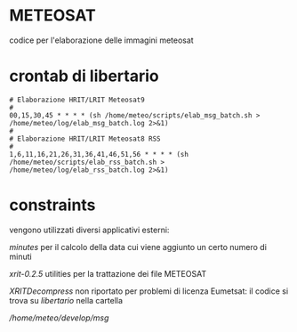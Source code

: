 # METEOSAT
codice per l'elaborazione delle immagini meteosat

# crontab di libertario

```
# Elaborazione HRIT/LRIT Meteosat­9
#
00,15,30,45 * * * * (sh /home/meteo/scripts/elab_msg_batch.sh > /home/meteo/log/elab_msg_batch.log 2>&1)
#
# Elaborazione HRIT/LRIT Meteosat­8 RSS
#
1,6,11,16,21,26,31,36,41,46,51,56 * * * * (sh /home/meteo/scripts/elab_rss_batch.sh > /home/meteo/log/elab_rss_batch.log 2>&1)

```
# constraints

vengono utilizzati diversi applicativi esterni:

_minutes_ per il calcolo della data cui viene aggiunto un certo numero di minuti

_xrit-0.2.5_ utilities per la trattazione dei file METEOSAT

_XRITDecompress_ non riportato per problemi di licenza Eumetsat: il codice si trova su _libertario_ nella cartella

_/home/meteo/develop/msg_
